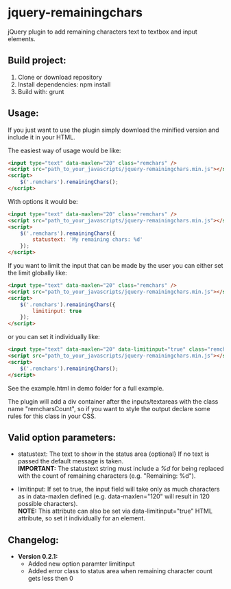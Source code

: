 jquery-remainingchars
=====================

jQuery plugin to add remaining characters text to textbox and input elements. 

Build project:
--------------
1. Clone or download repository
1. Install dependencies: npm install
2. Build with: grunt

Usage:
------
If you just want to use the plugin simply download the minified version and include it in your HTML.

The easiest way of usage would be like:

```html
<input type="text" data-maxlen="20" class="remchars" />
<script src="path_to_your_javascripts/jquery-remainingchars.min.js"></script>
<script>
    $('.remchars').remainingChars();
</script>
```

With options it would be:

```html
<input type="text" data-maxlen="20" class="remchars" />
<script src="path_to_your_javascripts/jquery-remainingchars.min.js"></script>
<script>
    $('.remchars').remainingChars({
        statustext: 'My remaining chars: %d'
    });
</script>
```

If you want to limit the input that can be made by the user you can either set the limit globally like:

```html
<input type="text" data-maxlen="20" class="remchars" />
<script src="path_to_your_javascripts/jquery-remainingchars.min.js"></script>
<script>
    $('.remchars').remainingChars({
        limitinput: true
    });
</script>
```
or you can set it individually like:

```html
<input type="text" data-maxlen="20" data-limitinput="true" class="remchars"  />
<script src="path_to_your_javascripts/jquery-remainingchars.min.js"></script>
<script>
    $('.remchars').remainingChars();
</script>
```

See the example.html in demo folder for a full example.

The plugin will add a div container after the inputs/textareas with the class name "remcharsCount", so if you want to
style the output declare some rules for this class in your CSS.


Valid option parameters:
------------------------
* statustext: The text to show in the status area {optional} If no text is passed the default message is taken.  
**IMPORTANT:** The statustext string must include a *%d* for being replaced with the count of remaining characters (e.g. "Remaining: %d").

* limitinput: If set to true, the input field will take only as much characters as in data-maxlen defined (e.g. data-maxlen="120" will result in 120 possible characters).  
**NOTE:** This attribute can also be set via data-limitinput="true" HTML attribute, so set it individually for an element.

Changelog:
----------
* **Version 0.2.1:**
	* Added new option paramter limitinput
	* Added error class to status area when remaining character count gets less then 0


